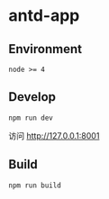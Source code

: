 # antd-app

## Environment

```
node >= 4
```

## Develop

```
npm run dev
```

访问 http://127.0.0.1:8001 

## Build

```
npm run build
```
